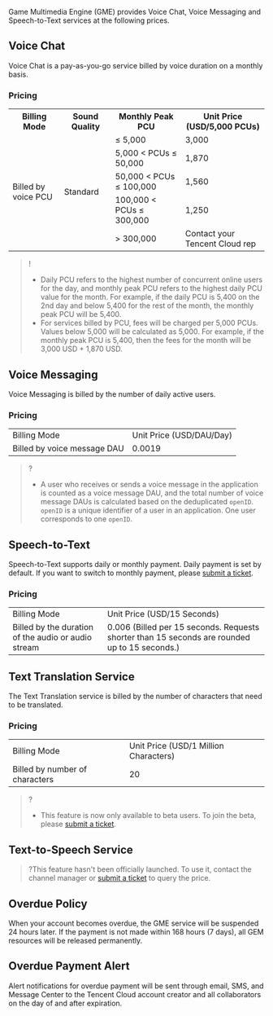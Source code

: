 ﻿Game Multimedia Engine (GME) provides Voice Chat, Voice Messaging and Speech-to-Text services at the following prices.


## Voice Chat
Voice Chat is a pay-as-you-go service billed by voice duration on a monthly basis.

### Pricing

<table>
   <tr>
      <th>Billing Mode</th>
      <th>Sound Quality</th>
      <th>Monthly Peak PCU</th>
      <th>Unit Price (USD/5,000 PCUs)</th>
   </tr>
   <tr>
      <td  rowspan="5">Billed by voice PCU</td>
      <td  rowspan="5">Standard</td>
      <td> ≤ 5,000</td>
      <td>3,000</td>
   </tr>
   <tr>
      <td>5,000 < PCUs ≤ 50,000</td>
      <td>1,870</td>
   </tr>
   <tr>
      <td>50,000 < PCUs ≤ 100,000</td>
      <td>1,560</td>
   </tr>
   <tr>
      <td>100,000 < PCUs ≤ 300,000</td>
      <td>1,250</td>
   </tr>
   <tr>
      <td> > 300,000</td>
      <td>Contact your Tencent Cloud rep</td>
   </tr>
</table>
 

>!
>- Daily PCU refers to the highest number of concurrent online users for the day, and monthly peak PCU refers to the highest daily PCU value for the month. For example, if the daily PCU is 5,400 on the 2nd day and below 5,400 for the rest of the month, the monthly peak PCU will be 5,400.
>- For services billed by PCU, fees will be charged per 5,000 PCUs. Values below 5,000 will be calculated as 5,000. For example, if the monthly peak PCU is 5,400, then the fees for the month will be 3,000 USD + 1,870 USD.


## Voice Messaging
Voice Messaging is billed by the number of daily active users.

### Pricing

<table>
   <tr>
      <td>Billing Mode</td>
      <td>Unit Price (USD/DAU/Day)</td>
   </tr>
   <tr>
      <td>Billed by voice message DAU</td>
      <td>0.0019 </td>
   </tr>
   </tr>
</table>


>?
>
>- A user who receives or sends a voice message in the application is counted as a voice message DAU, and the total number of voice message DAUs is calculated based on the deduplicated `openID`. `openID` is a unique identifier of a user in an application. One user corresponds to one `openID`.







## Speech-to-Text

Speech-to-Text supports daily or monthly payment. Daily payment is set by default. If you want to switch to monthly payment, please [submit a ticket](https://console.tencentcloud.com/workorder/category).

### Pricing
<table>
   <tr>
      <td>Billing Mode</td>
      <td>Unit Price (USD/15 Seconds)</td>
   </tr>
   <tr>
      <td  rowspan="1">Billed by the duration of the audio or audio stream</td>
      <td> 0.006 (Billed per 15 seconds. Requests shorter than 15 seconds are rounded up to 15 seconds.) </td>
   </tr>
   </tr>
</table>




## Text Translation Service
The Text Translation service is billed by the number of characters that need to be translated.

### Pricing
<table>
   <tr>
      <td>Billing Mode</td>
      <td>Unit Price (USD/1 Million Characters)</td>
   </tr>
   <tr>
      <td  rowspan="1">Billed by number of characters</td>
      <td> 20 </td>
   </tr>
   </tr>
</table>


>?
>
>- This feature is now only available to beta users. To join the beta, please [submit a ticket](https://console.tencentcloud.com/workorder/category).


## Text-to-Speech Service


>?This feature hasn't been officially launched. To use it, contact the channel manager or [submit a ticket](https://console.tencentcloud.com/workorder/category) to query the price.
>


## Overdue Policy
When your account becomes overdue, the GME service will be suspended 24 hours later. If the payment is not made within 168 hours (7 days), all GEM resources will be released permanently. 

## Overdue Payment Alert
Alert notifications for overdue payment will be sent through email, SMS, and Message Center to the Tencent Cloud account creator and all collaborators on the day of and after expiration.

